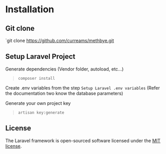 # Installation

## Git clone

`git clone https://github.com/curreams/methbye.git

## Setup Laravel Project

Generate dependencies (Vendor folder, autoload, etc...)
> `composer install`

Create .env variables from the step `Setup Laravel .env variables` (Refer the documentation two know the database parameters)

Generate your own project key
> `artisan key:generate`


## License

The Laravel framework is open-sourced software licensed under the [MIT license](https://opensource.org/licenses/MIT).
